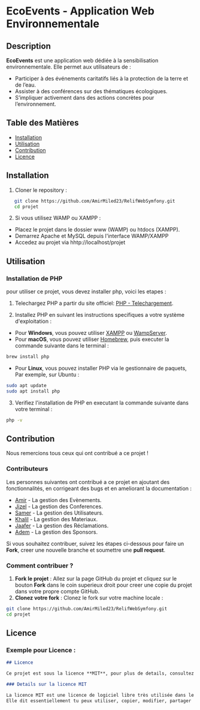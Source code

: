 #  EcoEvents - Application Web Environnementale

##  Description

**EcoEvents** est une application web dédiée à la sensibilisation environnementale. Elle permet aux utilisateurs de :
- Participer à des événements caritatifs liés à la protection de la terre et de l’eau.
- Assister à des conférences sur des thématiques écologiques.
- S’impliquer activement dans des actions concrètes pour l’environnement.

##  Table des Matières

- [Installation](#installation)
- [Utilisation](#utilisation)
- [Contribution](#contribution)
- [Licence](#licence)

##  Installation

1. Cloner le repository :
```bash
   git clone https://github.com/AmirMiled23/RelifWebSymfony.git
   cd projet
```
2. Si vous utilisez WAMP ou XAMPP : 
* Placez le projet dans le dossier www (WAMP) ou htdocs (XAMPP). 
* Demarrez Apache et MySQL depuis l'interface WAMP/XAMPP
* Accedez au projet via hhtp://localhost/projet

##  Utilisation
###  Installation de PHP

pour utiliser ce projet, vous devez installer php, voici les etapes :

1. Telechargez PHP a partir du site officiel: [PHP - Telechargement](https://www.php.net/downloads).

2. Installez PHP en suivant les instructions specifiques a votre système d'exploitation :
- Pour **Windows**, vous pouvez utiliser [XAMPP](https://www.apachefriends.org/fr/index.html) ou [WampServer](http://www.wampserver.com/).
- Pour **macOS**, vous pouvez utiliser [Homebrew](https://brew.sh/), puis executer la commande suivante dans le terminal : 
```bash
brew install php
```
-  Pour **Linux**, vous pouvez installer PHP via le gestionnaire de paquets, Par exemple, sur Ubuntu : 
```bash
sudo apt update
sudo apt install php
```
3. Verifiez l'installation de PHP en executant la commande suivante dans votre terminal :
```bash
php -v
```
##  Contribution
Nous remercions tous ceux qui ont contribué a ce projet !
### Contributeurs
Les personnes suivantes ont contribué a ce projet en ajoutant des fonctionnalités, en corrigeant des bugs et en ameliorant la documentation :
- [Amir](https://github.com/AmirMiled23) - La gestion des Evènements.
- [Jizel](https://github.com/Jizel14) - La gestion des Conferences.
- [Samer](https://github.com/samer-zouaoui) - La gestion des Utilisateurs.
- [Khalil](https://github.com/khalil-bergaoui) - La gestion des Materiaux.
- [Jaafer](https://github.com/jvvfer) - La gestion des Réclamations.
- [Adem](https://github.com/khalfaouiadem) - La gestion des Sponsors.

Si vous souhaitez contribuer, suivez les étapes ci-dessous pour faire un **Fork**, creer une nouvelle branche et soumettre une **pull request**.

### Comment contribuer ?
1. **Fork le projet** : Allez sur la page GitHub du projet et cliquez sur le bouton **Fork** dans le coin superieux droit pour creer une copie du projet dans votre propre compte GitHub.
2. **Clonez votre fork** : Clonez le fork sur votre machine locale :
```bash
git clone https://github.com/AmirMiled23/RelifWebSymfony.git
cd projet
```
##  Licence

### Exemple pour **Licence** :
```markdown
## Licence

Ce projet est sous la licence **MIT**, pour plus de details, consultez le fichier [LICENSE](./LICENSE).

### Details sur la licence MIT

La licence MIT est une licence de logiciel libre très utilisée dans le monde du développement. 
Elle dit essentiellement tu peux utiliser, copier, modifier, partager


